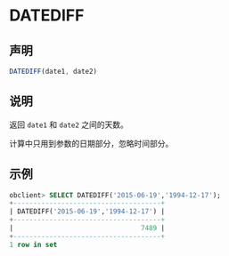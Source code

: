 # DATEDIFF

## 声明

```javascript
DATEDIFF(date1, date2)
```

## 说明

返回 `date1` 和 `date2` 之间的天数。

计算中只用到参数的日期部分，忽略时间部分。

## 示例

```sql
obclient> SELECT DATEDIFF('2015-06-19','1994-12-17');
+-------------------------------------+
| DATEDIFF('2015-06-19','1994-12-17') |
+-------------------------------------+
|                                7489 |
+-------------------------------------+
1 row in set
```
